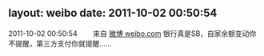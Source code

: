 layout: weibo
date: 2011-10-02 00:50:54
---
2011-10-02 00:50:54  &nbsp;&nbsp;&nbsp;&nbsp;&nbsp;&nbsp; 来自 <a href="http://weibo.com/" rel="nofollow">微博 weibo.com</a>
银行真是SB，自家余额变动你不提醒，第三方支付你就提醒…… ​​​
